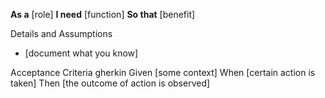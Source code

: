 **As a** [role]
**I need** [function]
**So that** [benefit]

Details and Assumptions
* [document what you know]
 
Acceptance Criteria
gherkin 
Given [some context]
When [certain action is taken]
Then [the outcome of action is observed]
